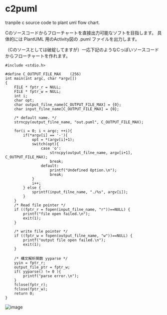 # c2puml
tranpile c source code to plant uml flow chart.

Cのソースコードからフローチャートを直接出力可能なソフトを目指します。
具体的には PlantUML 用のActivity図の .puml ファイルを出力します。

（Cのソースとしては破綻してますが）一応下記のようなCっぽいソースコードからフローチャートを作れます。

```
#include <stdio.h>

#define C_OUTPUT_FILE_MAX    (256)
int main(int argc, char *argv[])
{
    FILE * fptr_r = NULL;
    FILE * fptr_w = NULL;
    int i;
    char opt;
    char output_filne_name[C_OUTPUT_FILE_MAX] = {0};
    char input_filne_name[C_OUTPUT_FILE_MAX] = {0};

    /* default name. */
    strncpy(output_filne_name, "out.puml", C_OUTPUT_FILE_MAX);

    for(i = 0; i < argc; ++i){
        if(*argv[i] == '-'){
            opt = *(argv[i]+1);
            switch(opt){
                case 'o':
                    strncpy(output_filne_name, argv[i+1], C_OUTPUT_FILE_MAX);
                    break;
                default:
                    printf("Undefined Option.\n");
                    break;
            }
            i++;
        } else {
            sprintf(input_filne_name, "./%s", argv[i]);
        }
    }
    /* Read file pointer */
    if ((fptr_r = fopen(input_filne_name, "r"))==NULL) {
        printf("file open failed.\n");
        exit(1);
    }
    
    /* write file pointer */
    if ((fptr_w = fopen(output_filne_name, "w"))==NULL) {
        printf("output file open failed.\n");
        exit(1);
    }

    /* 構文解析関数 yyparse */
    yyin = fptr_r;
    output_file_ptr = fptr_w;
    if( yyparse() != 0 ){
        printf("parse error.\n");
    }
    fclose(fptr_r);
    fclose(fptr_w);
    return 0;
}
```

![image](https://user-images.githubusercontent.com/2684586/130328564-9f1da44e-1b22-4f67-9b05-f8ae23f19a82.png)

